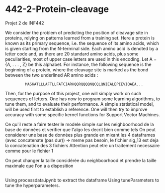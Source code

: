 # 442-2-Protein-cleavage
Projet 2 de INF442

We consider the problem of predicting the position of cleavage site in proteins, relying on patterns learned from a training set. Here a protein is known as its primary sequence, i.e. the sequence of its amino acids, which is given starting from the N-terminal side. Each amino acid is denoted by a letter code and, as there are 20 standard amino acids, plus some peculiarities, most of upper case letters are used in this encoding. Let A = {A, . . . , Z} be this alphabet.
For instance, the following sequence is the beginning of a protein, where the cleavage site is marked as the bond between the two underlined AR amino acids :

             MASKATLLLAFTLLFATCIARHQQRQQQQNQCQLQNIEALEPIEVIQAEA...

Then, for the purpose of this project, one will simply work on such sequences of letters. One has now to program some learning algorithms, to tune them, and to evaluate their performance. A simple statistical model, will be used first to establish a reference. One will then try to improve accuracy with some specific kernel functions for Support Vector Machines.


Ce qu'il reste a faire
tester le modele simple sur les neighboorhood de la base de données et verifier que l'algo les decrit bien comme tels
On peut considerer une base de données plus grande en mixant les 4 dataframes (avec concatenate (pas dur)) -> meme pas besoin, le fichier sig_13 est deja la concatenation des 3 fichiers
Attention peut etre un traitement necessaire comme pour le fichier 1

On peut changer la taille considérée du neighboorhood et prendre la taille maximale que l'on a a disposition

## 
Using processdata.ipynb to extract the dataframe
Using tuneParameters to tune the hyperparameters.
